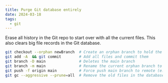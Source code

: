 ```yaml
---
title: Purge Git database entirely
date: 2024-03-18
tags:
  - git
---
```


Erase all history in the Git repo to start over with all the current files. This also clears big file records in the Git database.

```sh
git checkout --orphan newBranch  # Create an orphan branch to hold the files
git add -A  && git commit        # Add all files and commit them
git branch -D main               # Deletes the main branch
git branch -m main               # Rename the current orphan branch to main
git push -f origin main          # Force push main branch to remote (e.g. github)
git gc --aggressive --prune=all  # Remove the old files in the database
```

